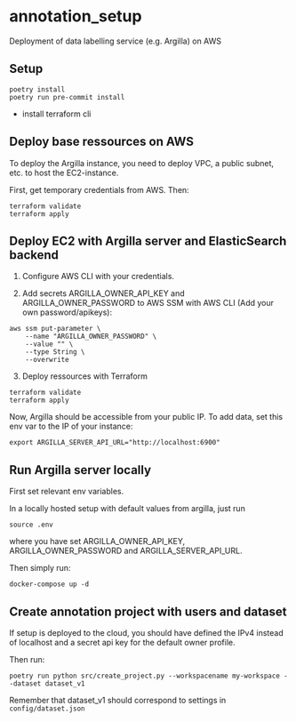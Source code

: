 # annotation_setup
Deployment of data labelling service (e.g. Argilla) on AWS


## Setup

```
poetry install
poetry run pre-commit install
```

+ install terraform cli

## Deploy base ressources on AWS

To deploy the Argilla instance, you need to deploy VPC, a public subnet, etc. to host the EC2-instance.

First, get temporary credentials from AWS. Then:
```
terraform validate
terraform apply
```

## Deploy EC2 with Argilla server and ElasticSearch backend

1) Configure AWS CLI with your credentials.

2) Add secrets ARGILLA_OWNER_API_KEY and ARGILLA_OWNER_PASSWORD to AWS SSM with AWS CLI (Add your own password/apikeys):
```
aws ssm put-parameter \
    --name "ARGILLA_OWNER_PASSWORD" \
    --value "" \
    --type String \
    --overwrite
```

3) Deploy ressources with Terraform
```
terraform validate
terraform apply
```

Now, Argilla should be accessible from your public IP. To add data, set this env var to the IP of your instance:
```
export ARGILLA_SERVER_API_URL="http://localhost:6900"
```


## Run Argilla server locally

First set relevant env variables.

In a locally hosted setup with default values from argilla, just run
```
source .env
```
where you have set ARGILLA_OWNER_API_KEY, ARGILLA_OWNER_PASSWORD and ARGILLA_SERVER_API_URL.

Then simply run:
```
docker-compose up -d
```

## Create annotation project with users and dataset

If setup is deployed to the cloud, you should have defined the IPv4 instead of localhost and a secret api key for the default owner profile.

Then run:
```
poetry run python src/create_project.py --workspacename my-workspace --dataset dataset_v1
```

Remember that dataset_v1 should correspond to settings in `config/dataset.json`
